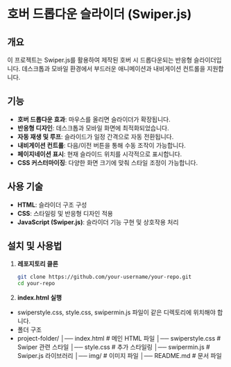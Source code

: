 # 호버 드롭다운 슬라이더 (Swiper.js)

## 개요
이 프로젝트는 Swiper.js를 활용하여 제작된 호버 시 드롭다운되는 반응형 슬라이더입니다. 데스크톱과 모바일 환경에서 부드러운 애니메이션과 내비게이션 컨트롤을 지원합니다.

## 기능
- **호버 드롭다운 효과**: 마우스를 올리면 슬라이더가 확장됩니다.
- **반응형 디자인**: 데스크톱과 모바일 화면에 최적화되었습니다.
- **자동 재생 및 루프**: 슬라이드가 일정 간격으로 자동 전환됩니다.
- **내비게이션 컨트롤**: 다음/이전 버튼을 통해 수동 조작이 가능합니다.
- **페이지네이션 표시**: 현재 슬라이드 위치를 시각적으로 표시합니다.
- **CSS 커스터마이징**: 다양한 화면 크기에 맞춰 스타일 조정이 가능합니다.

## 사용 기술
- **HTML**: 슬라이더 구조 구성
- **CSS**: 스타일링 및 반응형 디자인 적용
- **JavaScript (Swiper.js)**: 슬라이더 기능 구현 및 상호작용 처리

## 설치 및 사용법
1. **레포지토리 클론**
   ```sh
   git clone https://github.com/your-username/your-repo.git
   cd your-repo
   
2. **index.html 실행**
- swiperstyle.css, style.css, swipermin.js 파일이 같은 디렉토리에 위치해야 합니다.
- 폴더 구조
- project-folder/
│── index.html          # 메인 HTML 파일
│── swiperstyle.css     # Swiper 관련 스타일
│── style.css          # 추가 스타일링
│── swipermin.js       # Swiper.js 라이브러리
│── img/               # 이미지 파일
│── README.md          # 문서 파일
